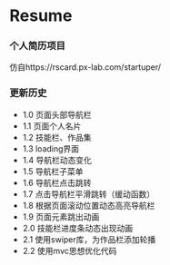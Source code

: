 ﻿# Resume

### 个人简历项目
仿自https://rscard.px-lab.com/startuper/

### 更新历史

- 1.0 页面头部导航栏
- 1.1 页面个人名片
- 1.2 技能栏、作品集
- 1.3 loading界面
- 1.4 导航栏动态变化
- 1.5 导航栏子菜单
- 1.6 导航栏点击跳转
- 1.7 点击导航栏平滑跳转（缓动函数）
- 1.8 根据页面滚动位置动态高亮导航栏
- 1.9 页面元素跳出动画
- 2.0 技能栏进度条动态出现动画
- 2.1 使用swiper库，为作品栏添加轮播
- 2.2 使用mvc思想优化代码
